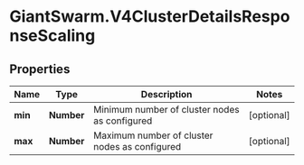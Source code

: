 # GiantSwarm.V4ClusterDetailsResponseScaling

## Properties
Name | Type | Description | Notes
------------ | ------------- | ------------- | -------------
**min** | **Number** | Minimum number of cluster nodes as configured  | [optional] 
**max** | **Number** | Maximum number of cluster nodes as configured  | [optional] 


